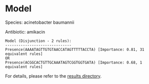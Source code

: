 
# Model

Species: acinetobacter baumannii

Antibiotic: amikacin

```
Model (Disjunction - 2 rules):
------------------------------
Presence(AAAATAGTTGTGTAACCATAGTTTTTACCTA) [Importance: 0.81, 31 equivalent rules]
OR
Presence(ACGGCACTGTTGCAAATAGTCGGTGGTGATA) [Importance: 0.68, 1 equivalent rules]

```

For details, please refer to the [results directory](../../../../../results/scm_b/acinetobacter%20baumannii/amikacin/repeat_8/).

